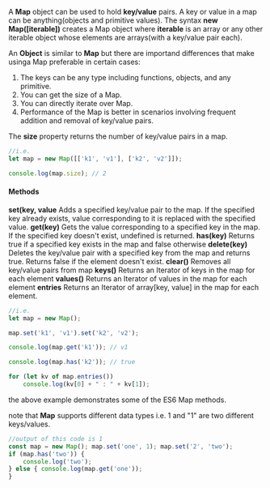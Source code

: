 A **Map** object can be used to hold **key/value** pairs. A key or value in a map can be anything(objects and primitive values).
The syntax **new Map(\[iterable])** creates a Map object where **iterable** is an array or any other iterable object whose elements are arrays(with a key/value pair each).

An **Object** is similar to **Map** but there are importand differences that make usinga Map preferable in certain cases:
1. The keys can be any type including functions, objects, and any primitive.
2. You can get the size of a Map.
3. You can directly iterate over Map.
4. Performance of the Map is better in scenarios involving frequent addition and removal of key/value pairs.

The **size** property returns the number of key/value pairs in a map.
```jsx
//i.e.
let map = new Map([['k1', 'v1'], ['k2', 'v2']]);

console.log(map.size); // 2
```

#### Methods
**set(key, value** Adds a specified key/value pair to the map. If the specified key already exists, value corresponding to it is replaced with the specified value.
**get(key)** Gets the value corresponding to a specified key in the map. If the specified key doesn't exist, undefined is returned.
**has(key)** Returns true if a specified key exists in the map and false otherwise
**delete(key)** Deletes the key/value pair with a specified key from the map and returns true. Returns false if the element doesn't exist.
**clear()** Removes all key/value pairs from map
**keys()** Returns an Iterator of keys in the map for each element
**values()** Returns an Iterator of values in the map for each element
**entries** Returns an Iterator of array\[key, value] in the map for each element.

```jsx
//i.e.
let map = new Map();

map.set('k1', 'v1').set('k2', 'v2');

console.log(map.get('k1')); // v1

console.log(map.has('k2')); // true

for (let kv of map.entries())
	console.log(kv[0] + " : " + kv[1]);
```

the above example demonstrates some of the ES6 Map methods.

note that **Map** supports different data types i.e. 1 and "1" are two different keys/values.

```jsx
//output of this code is 1
const map = new Map(); map.set('one', 1); map.set('2', 'two');
if (map.has('two')) {
	console.log('two');
} else { console.log(map.get('one'));
}